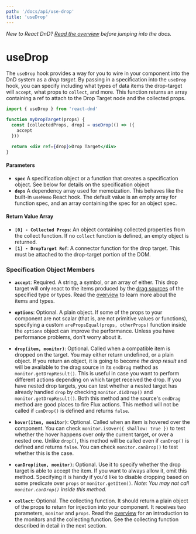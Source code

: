 ```yaml
---
path: '/docs/api/use-drop'
title: 'useDrop'
---
```


<!--alex disable hook -->

_New to React DnD? [Read the overview](/docs/overview) before jumping into the docs._

# useDrop

The `useDrop` hook provides a way for you to wire in your component into the DnD system as a _drop target_. By passing in a specification into the `useDrop` hook, you can specify including what types of data items the drop-target will `accept`, what props to `collect`, and more. This function returns an array containing a ref to attach to the Drop Target node and the collected props.

```jsx
import { useDrop } from 'react-dnd'

function myDropTarget(props) {
  const [collectedProps, drop] = useDrop(() => ({
    accept
  }))

  return <div ref={drop}>Drop Target</div>
}
```

#### Parameters

- **`spec`** A specification object or a function that creates a specification object. See below for details on the specification object
- **`deps`** A dependency array used for memoization. This behaves like the built-in `useMemo` React hook. The default value is an empty array for function spec, and an array containing the spec for an object spec.

#### Return Value Array

- **`[0] - Collected Props`**: An object containing collected properties from the collect function. If no `collect` function is defined, an empty object is returned.
- **`[1] - DropTarget Ref`**: A connector function for the drop target. This must be attached to the drop-target portion of the DOM.

### Specification Object Members

- **`accept`**: Required. A string, a symbol, or an array of either. This drop target will only react to the items produced by the [drag sources](/docs/api/drag-source) of the specified type or types. Read the [overview](/docs/overview) to learn more about the items and types.

* **`options`**: Optional. A plain object. If some of the props to your component are not scalar (that is, are not primitive values or functions), specifying a custom `arePropsEqual(props, otherProps)` function inside the `options` object can improve the performance. Unless you have performance problems, don't worry about it.

* **`drop(item, monitor)`**: Optional. Called when a compatible item is dropped on the target. You may either return undefined, or a plain object. If you return an object, it is going to become _the drop result_ and will be available to the drag source in its `endDrag` method as `monitor.getDropResult()`. This is useful in case you want to perform different actions depending on which target received the drop. If you have nested drop targets, you can test whether a nested target has already handled `drop` by checking `monitor.didDrop()` and `monitor.getDropResult()`. Both this method and the source's `endDrag` method are good places to fire Flux actions. This method will not be called if `canDrop()` is defined and returns `false`.

* **`hover(item, monitor)`**: Optional. Called when an item is hovered over the component. You can check `monitor.isOver({ shallow: true })` to test whether the hover happens over _only_ the current target, or over a nested one. Unlike `drop()`, this method will be called even if `canDrop()` is defined and returns `false`. You can check `monitor.canDrop()` to test whether this is the case.

* **`canDrop(item, monitor)`**: Optional. Use it to specify whether the drop target is able to accept the item. If you want to always allow it, omit this method. Specifying it is handy if you'd like to disable dropping based on some predicate over `props` or `monitor.getItem()`. _Note: You may not call `monitor.canDrop()` inside this method._

- **`collect`**: Optional. The collecting function. It should return a plain object of the props to return for injection into your component. It receives two parameters, `monitor` and `props`. Read the [overview](/docs/overview) for an introduction to the monitors and the collecting function. See the collecting function described in detail in the next section.
